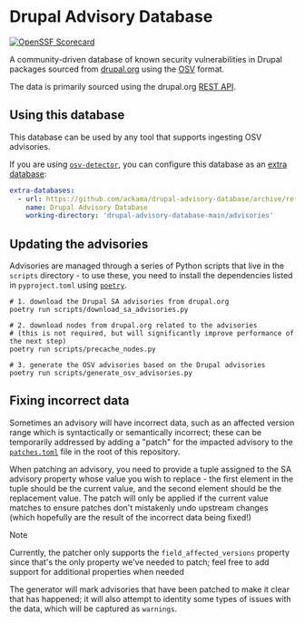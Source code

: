# Drupal Advisory Database

[![OpenSSF Scorecard](https://api.scorecard.dev/projects/github.com/ackama/drupal-advisory-database/badge)](https://scorecard.dev/viewer/?uri=github.com/ackama/drupal-advisory-database)

A community-driven database of known security vulnerabilities in Drupal packages
sourced from [drupal.org](https://www.drupal.org/security) using the
[OSV](https://ossf.github.io/osv-schema/) format.

The data is primarily sourced using the drupal.org
[REST API](https://www.drupal.org/drupalorg/docs/apis/rest-and-other-apis).

## Using this database

This database can be used by any tool that supports ingesting OSV advisories.

If you are using [`osv-detector`](https://github.com/G-Rath/osv-detector), you
can configure this database as an
[extra database](https://github.com/G-Rath/osv-detector?tab=readme-ov-file#extra-databases):

```yaml
extra-databases:
  - url: https://github.com/ackama/drupal-advisory-database/archive/refs/heads/main.zip
    name: Drupal Advisory Database
    working-directory: 'drupal-advisory-database-main/advisories'
```

## Updating the advisories

Advisories are managed through a series of Python scripts that live in the
`scripts` directory - to use these, you need to install the dependencies listed
in `pyproject.toml` using
[`poetry`](https://python-poetry.org/docs/#installation).

```shell
# 1. download the Drupal SA advisories from drupal.org
poetry run scripts/download_sa_advisories.py

# 2. download nodes from drupal.org related to the advisories
# (this is not required, but will significantly improve performance of the next step)
poetry run scripts/precache_nodes.py

# 3. generate the OSV advisories based on the Drupal advisories
poetry run scripts/generate_osv_advisories.py
```

## Fixing incorrect data

Sometimes an advisory will have incorrect data, such as an affected version
range which is syntactically or semantically incorrect; these can be temporarily
addressed by adding a "patch" for the impacted advisory to the
[`patches.toml`](./patches.toml) file in the root of this repository.

When patching an advisory, you need to provide a tuple assigned to the SA
advisory property whose value you wish to replace - the first element in the
tuple should be the current value, and the second element should be the
replacement value. The patch will only be applied if the current value matches
to ensure patches don't mistakenly undo upstream changes (which hopefully are
the result of the incorrect data being fixed!)

> [!NOTE]
>
> Currently, the patcher only supports the `field_affected_versions` property
> since that's the only property we've needed to patch; feel free to add support
> for additional properties when needed

The generator will mark advisories that have been patched to make it clear that
has happened; it will also attempt to identity some types of issues with the
data, which will be captured as `warnings`.
